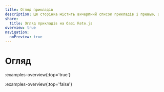 ```yaml
---
title: Огляд прикладів
description: Ця сторінка містить вичерпний список прикладів і превью, які демонструють різні типи редакторів вузлів або візуальних воркфлоу, створених за допомогою Rete.js
share:
  title: Огляд прикладів на базі Rete.js
overview: true
navigation:
  noPreview: true
---
```


# Огляд

:examples-overview{:top='true'}

:examples-overview{:top='false'}
